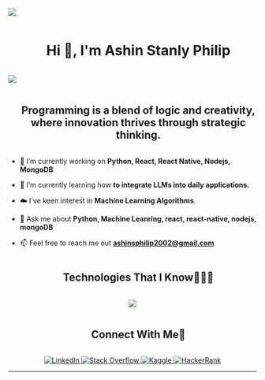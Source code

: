 <!--horizontal divider(gradiant)-->
<img src="https://user-images.githubusercontent.com/73097560/115834477-dbab4500-a447-11eb-908a-139a6edaec5c.gif">

<!--h1 without bottom border-->
<div id="user-content-toc">
  <ul align="center">
    <summary><h1 style="display: inline-block">Hi 👋, I'm Ashin Stanly Philip</h1></summary>
  </ul>
</div>

<img src="https://user-images.githubusercontent.com/73097560/115834477-dbab4500-a447-11eb-908a-139a6edaec5c.gif">

<!--h2 without bottom border-->
<div id="user-content-toc">
  <ul align="center">
    <summary><h2 style="display: inline-block">Programming is a blend of logic and creativity, where innovation thrives through strategic thinking.</h2></summary>
  </ul>
</div>


<!--Intro start-->
- 🔭 I’m currently working on **Python, React, React Native, Nodejs, MongoDB**

- 🌱 I’m currently learning how **to integrate LLMs into daily applications.**

- ☁️ I've keen interest in **Machine Learning Algorithms**. 

- 💬 Ask me about **Python, Machine Leanring, react, react-native, nodejs, mongoDB**

- 📫 Feel free to reach me out **ashinsphilip2002@gmail.com**

<!--Intro end-->


<!--h1 without bottom border-->
<div id="user-content-toc">
  <ul align="center">
    <summary><h2 style="display: inline-block">Technologies That I Know👨🏻‍💻</h2></summary>
  </ul>
</div>
<!--tech stack icons-->
<p align="center">
  <a href="https://skillicons.dev">
    <img src="https://skillicons.dev/icons?i=git,aws,cpp,css,discord,docker,postgres,prisma,pug,dynamodb,express,figma,firebase,redis,github,html,java,js,linux,md,materialui,nginx,mongodb,mysql,nextjs,nodejs,postman,py,react,redux,tailwind,ts,vscode,kubernetes&perline=14" />
  </a>
</p>


<!-- Connect with me -->
<!--h2 without bottom border-->
<div id="user-content-toc">
  <ul align="center">
    <summary><h2 style="display: inline-block">Connect With Me🤝</h2></summary>
  </ul>
</div>

<!--icons and links-->
<p align="center">
   <a href="https://www.linkedin.com/in/ashin-s-philip-18147b18a/" target="_blank">
    <img alt="LinkedIn" src="https://img.shields.io/badge/LinkedIn-0077B5?style=for-the-badge&logo=linkedin&logoColor=white">
  </a>   
   <a href="https://stackoverflow.com/users/11911694/aastha-jha" target="_blank">
    <img alt="Stack Overflow" src="https://img.shields.io/badge/Stack_Overflow-FE7A16?style=for-the-badge&logo=stack-overflow&logoColor=white">
  </a>  
  <a href="https://www.kaggle.com/binarydev" target="_blank">
    <img alt="Kaggle" src="https://img.shields.io/badge/Kaggle-20BEFF?style=for-the-badge&logo=Kaggle&logoColor=white">
  </a>  
 <a href="https://leetcode.com/u/binarydev45/" target="_blank">
    <img alt="HackerRank" src="https://img.shields.io/badge/-Leetcode-2EC866?style=for-the-badge&logo=Leetcode&logoColor=white">
  </a>  
</p>


----------------------------------------------------------------------

<!--Credit: [1010nishant](https://github.com/1010nishant)-->
